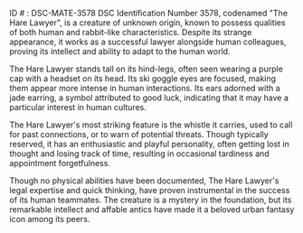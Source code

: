 ID # : DSC-MATE-3578
DSC Identification Number 3578, codenamed "The Hare Lawyer", is a creature of unknown origin, known to possess qualities of both human and rabbit-like characteristics. Despite its strange appearance, it works as a successful lawyer alongside human colleagues, proving its intellect and ability to adapt to the human world.

The Hare Lawyer stands tall on its hind-legs, often seen wearing a purple cap with a headset on its head. Its ski goggle eyes are focused, making them appear more intense in human interactions. Its ears adorned with a jade earring, a symbol attributed to good luck, indicating that it may have a particular interest in human cultures.

The Hare Lawyer's most striking feature is the whistle it carries, used to call for past connections, or to warn of potential threats. Though typically reserved, it has an enthusiastic and playful personality, often getting lost in thought and losing track of time, resulting in occasional tardiness and appointment forgetfulness.

Though no physical abilities have been documented, The Hare Lawyer's legal expertise and quick thinking, have proven instrumental in the success of its human teammates. The creature is a mystery in the foundation, but its remarkable intellect and affable antics have made it a beloved urban fantasy icon among its peers.